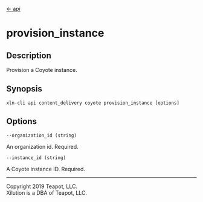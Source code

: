 [<- api](../../../api/index.md)

# provision_instance

## Description

Provision a Coyote instance.

## Synopsis

```
xln-cli api content_delivery coyote provision_instance [options]
```

## Options

`--organization_id (string)`

An organization id. Required.

`--instance_id (string)`

A Coyote instance ID. Required.

---
Copyright 2019 Teapot, LLC.  
Xilution is a DBA of Teapot, LLC.
